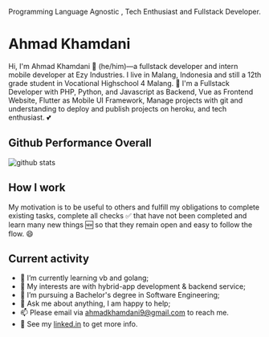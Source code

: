 Programming Language Agnostic , Tech Enthusiast and Fullstack Developer.

# Ahmad Khamdani

Hi, I'm Ahmad Khamdani 👨 (he/him)—a fullstack developer and intern mobile developer at Ezy Industries. I live in Malang, Indonesia and still a 12th grade student in Vocational Highschool 4 Malang. 🙌 I'm a Fullstack Developer with PHP, Python, and Javascript as Backend, Vue as Frontend Website, Flutter as Mobile UI Framework, Manage projects with git and understanding to deploy and publish projects on heroku, and tech enthusiast. 💕

## Github Performance Overall

![github stats](https://github-readme-stats.vercel.app/api?username=rizalord&show_icons=true)

## How I work

My motivation is to be useful to others and fulfill my obligations to complete existing tasks, complete all checks ✅ that have not been completed and learn many new things 🆕 so that they remain open and easy to follow the flow. 😄

## Current activity

- 📖 I’m currently learning vb and golang;
- 🤔 My interests are with hybrid-app development & backend service;
- 💼 I’m pursuing a Bachelor's degree in Software Engineering;
- 💬 Ask me about anything, I am happy to help;
- 📫 Please email via ahmadkhamdani9@gmail.com to reach me.
- 📝 See my <a href="https://www.linkedin.com/in/rizalord/">linked.in</a> to get more info.
